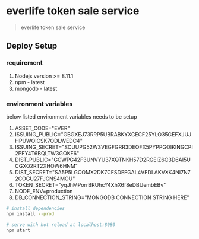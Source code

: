 # everlife token sale service

> everlife token sale service

## Deploy Setup

### requirement

1. Nodejs version >= 8.11.1
2. npm - latest
3. mongodb - latest

### environment variables

below listed environment variables needs to be setup

1. ASSET_CODE="EVER"
2. ISSUING_PUBLIC="GBGXEJ73RRP5UBRABKYXCECF25YLO35GEFXJUJHPUWOICSK7ODLWEDC4"
3. ISSUING_SECRET="SCUUPG52W3VEGFGRR3DEOFX5PYPPGOIKINGCPI2PFY4T6BQLTW3GOKF6"
4. DIST_PUBLIC="GCWPG42F3UNVYU37XQTNKH57D2RGEIZ6O3D6AI5UCGXQ2RT2XHOW6HNM"
5. DIST_SECRET="SA5P5LGCOMX2DK7CFSDEFGAL4VFDLAKVXK4NI7N72COGU27FJGNS4MOU"
6. TOKEN_SECRET="yqJhMPorrBRUhcY4XhX6f8eDBUembEBv"
7. NODE_ENV=production
8. DB_CONNECTION_STRING="MONGODB CONNECTION STRING HERE"

``` bash
# install dependencies
npm install --prod

# serve with hot reload at localhost:8080
npm start
```
